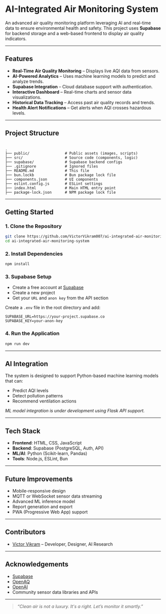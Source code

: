 
#  AI-Integrated Air Monitoring System

An advanced air quality monitoring platform leveraging AI and real-time data to ensure environmental health and safety. This project uses **Supabase** for backend storage and a web-based frontend to display air quality indicators.

---



##  Features

-  **Real-Time Air Quality Monitoring** – Displays live AQI data from sensors.
-  **AI-Powered Analytics** – Uses machine learning models to predict and analyze trends.
-  **Supabase Integration** – Cloud database support with authentication.
-  **Interactive Dashboard** – Real-time charts and sensor data visualizations.
-  **Historical Data Tracking** – Access past air quality records and trends.
-  **Health Alert Notifications** – Get alerts when AQI crosses hazardous levels.

---

##  Project Structure

```

.
├── public/                # Public assets (images, scripts)
├── src/                   # Source code (components, logic)
├── supabase/              # Supabase backend configs
├── .gitignore             # Ignored files
├── README.md              # This file
├── bun.lockb              # Bun package lock file
├── components.json        # UI components
├── eslint.config.js       # ESLint settings
├── index.html             # Main HTML entry point
├── package-lock.json      # NPM package lock file

````

---

##  Getting Started

### 1. Clone the Repository

```bash
git clone https://github.com/VictorVikram007/ai-integrated-air-monitoring-system.git
cd ai-integrated-air-monitoring-system
````

### 2. Install Dependencies

```bash
npm install
```

### 3. Supabase Setup

* Create a free account at [Supabase](https://supabase.com)
* Create a new project
* Get your `URL` and `anon key` from the API section

Create a `.env` file in the root directory and add:

```env
SUPABASE_URL=https://your-project.supabase.co
SUPABASE_KEY=your-anon-key
```

### 4. Run the Application

```bash
npm run dev
```

---

##  AI Integration

The system is designed to support Python-based machine learning models that can:

* Predict AQI levels
* Detect pollution patterns
* Recommend ventilation actions

*ML model integration is under development using Flask API support.*

---

##  Tech Stack

* **Frontend**: HTML, CSS, JavaScript
* **Backend**: Supabase (PostgreSQL, Auth, API)
* **ML/AI**: Python (Scikit-learn, Pandas)
* **Tools**: Node.js, ESLint, Bun

---

##  Future Improvements

*  Mobile-responsive design
*  MQTT or WebSocket sensor data streaming
*  Advanced ML inference model
*  Report generation and export
*  PWA (Progressive Web App) support

---

##  Contributors

* [Victor Vikram](https://github.com/VictorVikram007) – Developer, Designer, AI Research



---

##  Acknowledgements

* [Supabase](https://supabase.com)
* [OpenAQ](https://openaq.org)
* [OpenAI](https://openai.com)
* Community sensor data libraries and APIs

---

> *“Clean air is not a luxury. It's a right. Let’s monitor it smartly.”*

```

